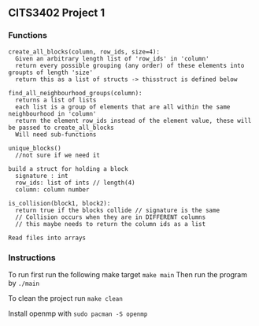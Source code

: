 ## CITS3402 Project 1


### Functions
```
create_all_blocks(column, row_ids, size=4):
  Given an arbitrary length list of 'row_ids' in 'column'
  return every possible grouping (any order) of these elements into groupts of length 'size'
  return this as a list of structs -> thisstruct is defined below

find_all_neighbourhood_groups(column):
  returns a list of lists
  each list is a group of elements that are all within the same neighbourhood in 'column'
  return the element row_ids instead of the element value, these will be passed to create_all_blocks
  Will need sub-functions

unique_blocks()
  //not sure if we need it

build a struct for holding a block
  signature : int
  row_ids: list of ints // length(4)
  column: column number

is_collision(block1, block2):
  return true if the blocks collide // signature is the same
  // Collision occurs when they are in DIFFERENT columns
  // this maybe needs to return the column ids as a list

Read files into arrays
```

### Instructions

To run first run the following make target `make main`
Then run the program by `./main`

To clean the project run `make clean`

Install openmp with `sudo pacman -S openmp`
